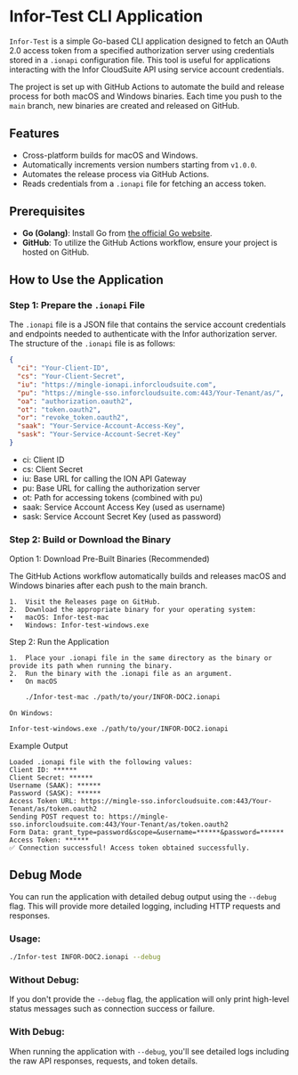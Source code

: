 # Infor-Test CLI Application

`Infor-Test` is a simple Go-based CLI application designed to fetch an OAuth 2.0 access token from a specified authorization server using credentials stored in a `.ionapi` configuration file. This tool is useful for applications interacting with the Infor CloudSuite API using service account credentials.

The project is set up with GitHub Actions to automate the build and release process for both macOS and Windows binaries. Each time you push to the `main` branch, new binaries are created and released on GitHub.

## Features

- Cross-platform builds for macOS and Windows.
- Automatically increments version numbers starting from `v1.0.0`.
- Automates the release process via GitHub Actions.
- Reads credentials from a `.ionapi` file for fetching an access token.

## Prerequisites

- **Go (Golang)**: Install Go from [the official Go website](https://golang.org/doc/install).
- **GitHub**: To utilize the GitHub Actions workflow, ensure your project is hosted on GitHub.

## How to Use the Application

### Step 1: Prepare the `.ionapi` File

The `.ionapi` file is a JSON file that contains the service account credentials and endpoints needed to authenticate with the Infor authorization server. The structure of the `.ionapi` file is as follows:

```json
{
  "ci": "Your-Client-ID",
  "cs": "Your-Client-Secret",
  "iu": "https://mingle-ionapi.inforcloudsuite.com",
  "pu": "https://mingle-sso.inforcloudsuite.com:443/Your-Tenant/as/",
  "oa": "authorization.oauth2",
  "ot": "token.oauth2",
  "or": "revoke_token.oauth2",
  "saak": "Your-Service-Account-Access-Key",
  "sask": "Your-Service-Account-Secret-Key"
}
```


- ci: Client ID
- cs: Client Secret
- iu: Base URL for calling the ION API Gateway
- pu: Base URL for calling the authorization server
- ot: Path for accessing tokens (combined with pu)
- saak: Service Account Access Key (used as username)
- sask: Service Account Secret Key (used as password)

### Step 2: Build or Download the Binary

Option 1: Download Pre-Built Binaries (Recommended)

The GitHub Actions workflow automatically builds and releases macOS and Windows binaries after each push to the main branch.

	1.	Visit the Releases page on GitHub.
	2.	Download the appropriate binary for your operating system:
	•	macOS: Infor-test-mac
	•	Windows: Infor-test-windows.exe

Step 2: Run the Application

	1.	Place your .ionapi file in the same directory as the binary or provide its path when running the binary.
	2.	Run the binary with the .ionapi file as an argument.
	•	On macOS

```bash
    ./Infor-test-mac ./path/to/your/INFOR-DOC2.ionapi
```

	On Windows:

```bash
Infor-test-windows.exe ./path/to/your/INFOR-DOC2.ionapi
```

Example Output

```
Loaded .ionapi file with the following values:
Client ID: ******
Client Secret: ******
Username (SAAK): ******
Password (SASK): ******
Access Token URL: https://mingle-sso.inforcloudsuite.com:443/Your-Tenant/as/token.oauth2
Sending POST request to: https://mingle-sso.inforcloudsuite.com:443/Your-Tenant/as/token.oauth2
Form Data: grant_type=password&scope=&username=******&password=******
Access Token: ******
✅ Connection successful! Access token obtained successfully.
```
## Debug Mode

You can run the application with detailed debug output using the `--debug` flag. This will provide more detailed logging, including HTTP requests and responses.

### Usage:

```bash
./Infor-test INFOR-DOC2.ionapi --debug
```

### Without Debug:
If you don't provide the `--debug` flag, the application will only print high-level status messages such as connection success or failure.

### With Debug:
When running the application with `--debug`, you'll see detailed logs including the raw API responses, requests, and token details.
